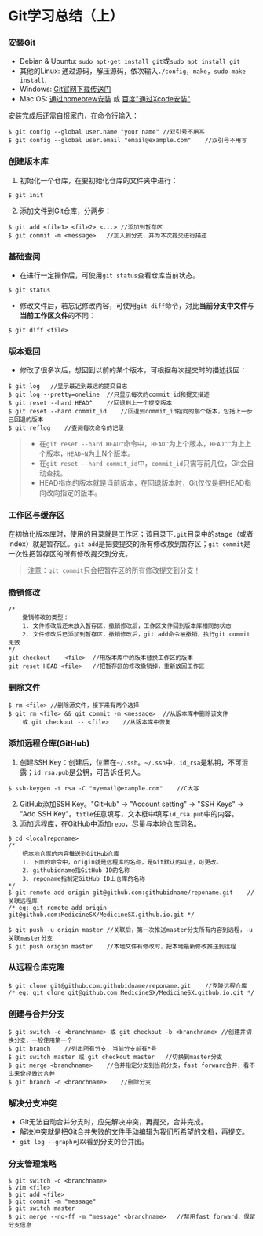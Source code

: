 # Git学习总结（上）

### 安装Git

* Debian & Ubuntu: `sudo apt-get install git`或`sudo apt install git`
* 其他的Linux: 通过源码，解压源码，依次输入`./config`，`make`，`sudo make install`.
* Windows: [Git官网下载传送门](https://git-scm.com/downloads)
* Mac OS: [通过homebrew安装](http://brew.sh/) 或 [百度"通过Xcode安装"](https://www.baidu.com)

安装完成后还需自报家门，在命令行输入：

```
$ git config --global user.name "your name"	//双引号不用写
$ git config --global user.email "email@example.com"	//双引号不用写
```

### 创建版本库

1. 初始化一个仓库，在要初始化仓库的文件夹中进行：

```
$ git init
```

2. 添加文件到Git仓库，分两步：

```
$ git add <file1> <file2> <...>	//添加到暂存区
$ git commit -m <message>	//加入到分支，并为本次提交进行描述
```

### 基础查阅

* 在进行一定操作后，可使用`git status`查看仓库当前状态。

```
$ git status
```

* 修改文件后，若忘记修改内容，可使用`git diff`命令，对比**当前分支中文件**与**当前工作区文件**的不同：

```
$ git diff <file>
```

### 版本退回

* 修改了很多次后，想回到以前的某个版本，可根据每次提交时的描述找回：

```
$ git log	//显示最近到最远的提交日志
$ git log --pretty=oneline	//只显示每次的commit_id和提交描述
$ git reset --hard HEAD^	//回退到上一个提交版本
$ git reset --hard commit_id	//回退到commit_id指向的那个版本，包括上一步已回退的版本
$ git reflog	//查阅每次命令的记录
```

> * 在`git reset --hard HEAD^`命令中，`HEAD^`为上个版本，`HEAD^^`为上上个版本，`HEAD~N`为上N个版本。
> * 在`git reset --hard commit_id`中，`commit_id`只需写前几位，Git会自动查找。
> * HEAD指向的版本就是当前版本，在回退版本时，Git仅仅是把HEAD指向改向指定的版本。

### 工作区与缓存区

在初始化版本库时，使用的目录就是工作区；该目录下`.git`目录中的stage（或者index）就是暂存区。`git add`是把要提交的所有修改放到暂存区；`git commit`是一次性把暂存区的所有修改提交到分支。

> 注意：`git commit`只会把暂存区的所有修改提交到分支！

### 撤销修改

```
/*
	撤销修改的类型：
	1. 文件修改后还未放入暂存区，撤销修改后，工作区文件回到版本库相同的状态
	2. 文件修改后已添加到暂存区，撤销修改后，git add命令被撤销，执行git commit无效
*/
git checkout -- <file>	//用版本库中的版本替换工作区的版本
git reset HEAD <file>	//把暂存区的修改撤销掉，重新放回工作区
```

### 删除文件

```
$ rm <file>	//删除源文件，接下来有两个选择
$ git rm <file> && git commit -m <message>	//从版本库中删除该文件
	或 git checkout -- <file>	//从版本库中恢复
```

### 添加远程仓库(GitHub)

1. 创建SSH Key：创建后，位置在`~/.ssh`。`~/.ssh`中，`id_rsa`是私钥，不可泄露；`id_rsa.pub`是公钥，可告诉任何人。

```
$ ssh-keygen -t rsa -C "myemail@example.com"	//C大写
```

2. GitHub添加SSH Key。"GitHub" -> "Account setting" -> "SSH Keys" -> "Add SSH Key"。`title`任意填写，文本框中填写`id_rsa.pub`中的内容。
3. 添加远程库，在GitHub中添加`repo`，尽量与本地仓库同名。

```
$ cd <localreponame>
/*
	把本地仓库的内容推送到GitHub仓库
	1. 下面的命令中，origin就是远程库的名称，是Git默认的叫法，可更改。
	2. githubidname指GitHub ID的名称
	3. reponame指制定GitHub ID上仓库的名称
*/
$ git remote add origin git@github.com:githubidname/reponame.git	//关联远程库
/* eg: git remote add origin git@github.com:MedicineSX/MedicineSX.github.io.git */

$ git push -u origin master	//关联后，第一次推送master分支所有内容到远程，-u关联master分支
$ git push origin master	//本地文件有修改时，把本地最新修改推送到远程
```

### 从远程仓库克隆

```
$ git clone git@github.com:githubidname/reponame.git	//克隆远程仓库
/* eg: git clone git@github.com:MedicineSX/MedicineSX.github.io.git */
```

### 创建与合并分支

```
$ git switch -c <branchname> 或 git checkout -b <branchname>	//创建并切换分支，一般使用第一个
$ git branch	//列出所有分支，当前分支前有*号
$ git switch master 或 git checkout master	//切换到master分支
$ git merge <branchname>	//合并指定分支到当前分支，fast forward合并，看不出来曾经做过合并
$ git branch -d <branchname>	//删除分支
```

### 解决分支冲突

* Git无法自动合并分支时，应先解决冲突，再提交，合并完成。
* 解决冲突就是把Git合并失败的文件手动编辑为我们所希望的文档，再提交。
* `git log --graph`可以看到分支的合并图。

### 分支管理策略

```
$ git switch -c <branchname>
$ vim <file>
$ git add <file>
$ git commit -m "message"
$ git switch master
$ git merge --no-ff -m "message" <branchname>	//禁用fast forward，保留分支信息
```















